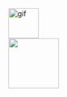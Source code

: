 <img src="https://github.com/images/mona-whisper.gif" alt="gif" width="60" height="60">

<div>
<a href="https://github.com/gabrewski">
<img loading="lazy" height="100em" src="https://github-readme-stats.vercel.app/api/top-langs/?username=gabrewski&layout=compact&langs_count=7&theme=dracula"/>
</div>
